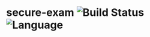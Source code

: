 # secure-exam ![Build Status](https://img.shields.io/travis/npm/npm/latest.svg?style=flat-square) ![Language](https://img.shields.io/badge/C%2B%2B-11-blue)
